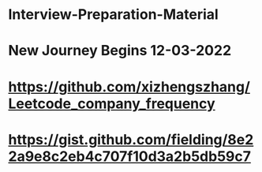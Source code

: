 # Interview-Preparation-Material

# New Journey Begins 12-03-2022
# 
# https://github.com/xizhengszhang/Leetcode_company_frequency
# https://gist.github.com/fielding/8e22a9e8c2eb4c707f10d3a2b5db59c7

